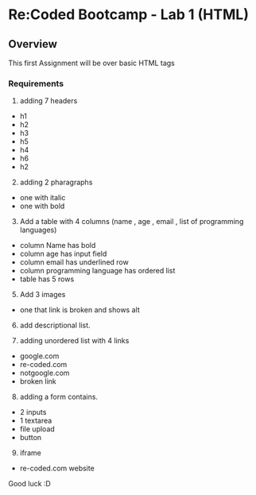 # Re:Coded Bootcamp - Lab 1 (HTML)

## Overview
This first Assignment will be over basic HTML tags

### Requirements
1. adding 7 headers 
 - h1 
 - h2 
 - h3
 - h5
 - h4
 - h6
 - h2

2. adding 2 pharagraphs 
 - one with italic 
 - one with bold 

3. Add a table with 4 columns (name , age , email , list of programming languages)
 - column Name has bold 
 - column age has input field 
 - column email has underlined row
 - column programming language has ordered list
 - table has 5 rows
    

5. Add 3 images
 - one that link is broken and shows alt
 
6. add descriptional list. 
 
7. adding unordered list with 4 links
 - google.com
 - re-coded.com
 - notgoogle.com
 - broken link 

 8. adding a form contains.
 - 2 inputs 
 - 1 textarea
 - file upload
 - button 

 9. iframe 
  - re-coded.com website 





Good luck :D 
